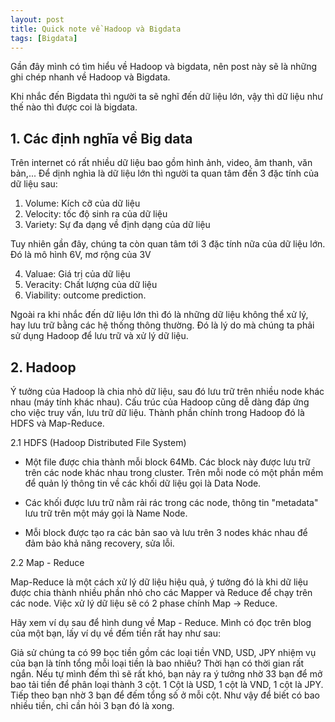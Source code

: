 ```yaml
---
layout: post
title: Quick note về Hadoop và Bigdata
tags: [Bigdata]
---
```


Gần đây mình có tìm hiểu về Hadoop và bigdata, nên post này sẽ là những ghi chép nhanh về Hadoop và Bigdata.

Khi nhắc đến Bigdata thì người ta sẽ nghĩ đến dữ liệu lớn, vậy thì dữ liệu như thế nào thì được coi là bigdata.

## 1. Các định nghĩa về Big data 

Trên internet có rất nhiều dữ liệu bao gồm hình ảnh, video, âm thanh, văn bản,... Để dịnh nghìa là dữ liệu lớn thì người ta quan tâm đến
3 đặc tính của dữ liệu sau:

1. Volume: Kích cỡ của dữ liệu 
2. Velocity: tốc độ sinh ra của dữ liệu
3. Variety: Sự đa dạng về định dạng của dữ liệu 

Tuy nhiên gần đây, chúng ta còn quan tâm tới 3 đặc tính nữa của dữ liệu lớn. Đó là mô hình 6V, mơ rộng của 3V

4. Valuae: Giá trị của dữ liệu
5. Veracity: Chất lượng của dữ liệu
6. Viability: outcome prediction. 

Ngoài ra khi nhắc đến dữ liệu lớn thì đó là những dữ liệu không thể xử lý, hay lưu trữ bằng các hệ thống thông thường. Đó là lý do mà chúng ta phải sử dụng Hadoop để lưu trữ và xử lý dữ liệu.

## 2. Hadoop 

Ý tưởng của Hadoop là chia nhỏ dữ liệu, sau đó lưu trữ trên nhiều node khác nhau (máy tính khác nhau). Cấu trúc của Hadoop cũng dễ dàng đáp ứng cho việc truy vấn, lưu trữ dữ liệu. Thành phần chính trong Hadoop đó là HDFS và Map-Reduce.

2.1 HDFS (Hadoop Distributed File System)

- Một file được chia thành mỗi block 64Mb. Các block này được lưu trữ trên các node khác nhau trong cluster. Trên mỗi node có một phần mềm để quản lý thông tin về các khối dữ liệu gọi là Data Node. 

- Các khối được lưu trữ nằm rải rác trong các node, thông tin "metadata" lưu trữ trên một máy gọi là Name Node.

- Mỗi block được tạo ra các bản sao và lưu trên 3 nodes khác nhau để đảm bảo khả năng recovery, sửa lỗi.

2.2 Map - Reduce 

Map-Reduce là một cách xử lý dữ liệu hiệu quả, ý tưởng đó là khi dữ liệu được chia thành nhiều phần nhỏ cho các Mapper và Reduce để chạy
trên các node. Việc xử lý dữ liệu sẽ có 2 phase chính Map -> Reduce.

Hãy xem ví dụ sau để hình dung về Map - Reduce. Mình có đọc trên blog của một bạn, lấy ví dụ về đếm tiền rất hay như sau:

Giả sử chúng ta có 99 bọc tiền gồm các loại tiền VND, USD, JPY nhiệm vụ của bạn là tính tổng mỗi loại tiền là bao nhiêu? Thời hạn có thời gian rất ngắn. Nếu tự mình đếm thì sẽ rất khó, bạn nảy ra ý tưởng nhờ 33 bạn để mở bao tải tiền để phân loại thành 3 cột. 1 Cột là USD, 1 cột là VND, 1 cột là JPY. Tiếp theo bạn nhờ 3 bạn để đếm tổng số ở mỗi cột. Như vậy để biết có bao nhiều tiền, chỉ cần hỏi 3 bạn đó là xong.










